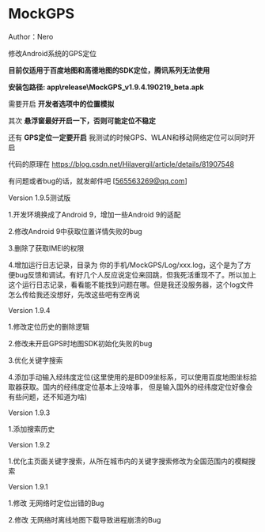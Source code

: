 # MockGPS

Author：Nero

修改Android系统的GPS定位

__目前仅适用于百度地图和高德地图的SDK定位，腾讯系列无法使用__

__安装包路径: app\release\MockGPS_v1.9.4.190219_beta.apk__

需要开启 __开发者选项中的位置模拟__

其次 __悬浮窗最好开启一下，否则可能定位不稳定__

还有 __GPS定位一定要开启__  我测试的时候GPS、WLAN和移动网络定位可以同时开启

代码的原理在 https://blog.csdn.net/Hilavergil/article/details/81907548

有问题或者bug的话，就发邮件吧 [565563269@qq.com]

Version 1.9.5测试版

  1.开发环境换成了Android 9，增加一些Android 9的适配
  
  2.修改Android 9中获取位置详情失败的bug
  
  3.删除了获取IMEI的权限
  
  4.增加运行日志记录，目录为 你的手机/MockGPS/Log/xxx.log，这个是为了方便bug反馈和调试。有好几个人反应说定位来回跳，但我死活重现不了。所以加上这个运行日志记录，看看能不能找到问题在哪。但是我还没服务器，这个log文件怎么传给我还没想好，先改这些吧有空再说

Version 1.9.4

  1.修改定位历史的删除逻辑
  
  2.修改未开启GPS时地图SDK初始化失败的bug
  
  3.优化关键字搜索
  
  4.添加手动输入经纬度定位(这里使用的是BD09坐标系，可以使用百度地图坐标拾取器获取。国内的经纬度定位基本上没啥事，
    但是输入国外的经纬度定位好像会有些问题，还不知道为啥)

Version 1.9.3

  1.添加搜索历史

Version 1.9.2

  1.优化主页面关键字搜索，从所在城市内的关键字搜索修改为全国范围内的模糊搜索

Version 1.9.1
  
  1.修改 无网络时定位出错的Bug
  
  2.修改 无网络时离线地图下载导致进程崩溃的Bug
  

